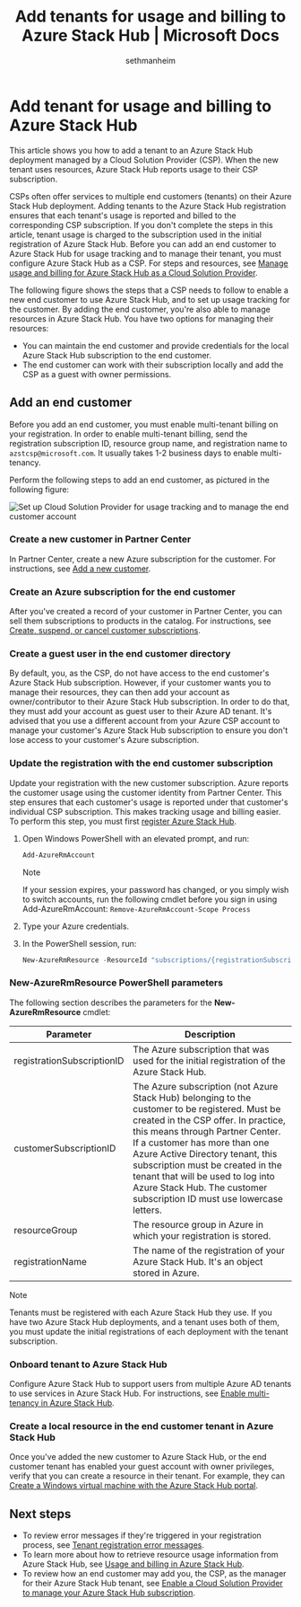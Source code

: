 ﻿---
title: Add tenants for usage and billing to Azure Stack Hub | Microsoft Docs
description: Learn how to add a tenant for usage and billing to Azure Stack Hub.
services: azure-stack
documentationcenter: ''
author: sethmanheim
manager: femila
editor: ''

ms.service: azure-stack
ms.workload: na
pms.tgt_pltfrm: na
ms.devlang: na
ms.topic: article
ms.date: 01/24/2020
ms.author: sethm
ms.reviewer: alfredop
ms.lastreviewed: 09/17/2019

---

# Add tenant for usage and billing to Azure Stack Hub

This article shows you how to add a tenant to an Azure Stack Hub deployment managed by a Cloud Solution Provider (CSP). When the new tenant uses resources, Azure Stack Hub reports usage to their CSP subscription.

CSPs often offer services to multiple end customers (tenants) on their Azure Stack Hub deployment. Adding tenants to the Azure Stack Hub registration ensures that each tenant's usage is reported and billed to the corresponding CSP subscription. If you don't complete the steps in this article, tenant usage is charged to the subscription used in the initial registration of Azure Stack Hub. Before you can add an end customer to Azure Stack Hub for usage tracking and to manage their tenant, you must configure Azure Stack Hub as a CSP. For steps and resources, see [Manage usage and billing for Azure Stack Hub as a Cloud Solution Provider](azure-stack-add-manage-billing-as-a-csp.md).

The following figure shows the steps that a CSP needs to follow to enable a new end customer to use Azure Stack Hub, and to set up usage tracking for the customer. By adding the end customer, you're also able to manage resources in Azure Stack Hub. You have two options for managing their resources:

- You can maintain the end customer and provide credentials for the local Azure Stack Hub subscription to the end customer.  
- The end customer can work with their subscription locally and add the CSP as a guest with owner permissions.

## Add an end customer

Before you add an end customer, you must enable multi-tenant billing on your registration. In order to enable multi-tenant billing, send the registration subscription ID, resource group name, and registration name to `azstcsp@microsoft.com`. It usually takes 1-2 business days to enable multi-tenancy.

Perform the following steps to add an end customer, as pictured in the following figure:

![Set up Cloud Solution Provider for usage tracking and to manage the end customer account](media/azure-stack-csp-enable-billing-usage-tracking/process-csp-enable-billing.png)

### Create a new customer in Partner Center

In Partner Center, create a new Azure subscription for the customer. For instructions, see [Add a new customer](/partner-center/add-a-new-customer).

### Create an Azure subscription for the end customer

After you've created a record of your customer in Partner Center, you can sell them subscriptions to products in the catalog. For instructions, see [Create, suspend, or cancel customer subscriptions](/partner-center/create-a-new-subscription).

### Create a guest user in the end customer directory

By default, you, as the CSP, do not have access to the end customer's Azure Stack Hub subscription. However, if your customer wants you to manage their resources, they can then add your account as owner/contributor to their Azure Stack Hub subscription. In order to do that, they must add your account as guest user to their Azure AD tenant. It's advised that you use a different account from your Azure CSP account to manage your customer's Azure Stack Hub subscription to ensure you don't lose access to your customer's Azure subscription.

### Update the registration with the end customer subscription

Update your registration with the new customer subscription. Azure reports the customer usage using the customer identity from Partner Center. This step ensures that each customer's usage is reported under that customer's individual CSP subscription. This makes tracking usage and billing easier. To perform this step, you must first [register Azure Stack Hub](azure-stack-registration.md).

1. Open Windows PowerShell with an elevated prompt, and run:  

   ```powershell
   Add-AzureRmAccount
   ```

   >[!Note]
   > If your session expires, your password has changed, or you simply wish to switch accounts, run the following cmdlet before you sign in using Add-AzureRmAccount: `Remove-AzureRmAccount-Scope Process`

2. Type your Azure credentials.
3. In the PowerShell session, run:

   ```powershell
   New-AzureRmResource -ResourceId "subscriptions/{registrationSubscriptionId}/resourceGroups/{resourceGroup}/providers/Microsoft.AzureStack/registrations/{registrationName}/customerSubscriptions/{customerSubscriptionId}" -ApiVersion 2017-06-01
   ```

### New-AzureRmResource PowerShell parameters

The following section describes the parameters for the **New-AzureRmResource** cmdlet:

| Parameter | Description |
| --- | --- |
|registrationSubscriptionID | The Azure subscription that was used for the initial registration of the Azure Stack Hub.|
| customerSubscriptionID | The Azure subscription (not Azure Stack Hub) belonging to the customer to be registered. Must be created in the CSP offer. In practice, this means through Partner Center. If a customer has more than one Azure Active Directory tenant, this subscription must be created in the tenant that will be used to log into Azure Stack Hub. The customer subscription ID must use lowercase letters. |
| resourceGroup | The resource group in Azure in which your registration is stored. |
| registrationName | The name of the registration of your Azure Stack Hub. It's an object stored in Azure. 

> [!NOTE]  
> Tenants must be registered with each Azure Stack Hub they use. If you have two Azure Stack Hub deployments, and a tenant uses both of them, you must update the initial registrations of each deployment with the tenant subscription.

### Onboard tenant to Azure Stack Hub

Configure Azure Stack Hub to support users from multiple Azure AD tenants to use services in Azure Stack Hub. For instructions, see [Enable multi-tenancy in Azure Stack Hub](azure-stack-enable-multitenancy.md).

### Create a local resource in the end customer tenant in Azure Stack Hub

Once you've added the new customer to Azure Stack Hub, or the end customer tenant has enabled your guest account with owner privileges, verify that you can create a resource in their tenant. For example, they can [Create a Windows virtual machine with the Azure Stack Hub portal](../user/azure-stack-quick-windows-portal.md).

## Next steps

- To review error messages if they're triggered in your registration process, see [Tenant registration error messages](azure-stack-registration-errors.md).
- To learn more about how to retrieve resource usage information from Azure Stack Hub, see [Usage and billing in Azure Stack Hub](azure-stack-billing-and-chargeback.md).
- To review how an end customer may add you, the CSP, as the manager for their Azure Stack Hub tenant, see [Enable a Cloud Solution Provider to manage your Azure Stack Hub subscription](../user/azure-stack-csp-enable-billing-usage-tracking.md).

